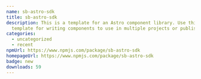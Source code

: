 ```yaml
---
name: sb-astro-sdk
title: sb-astro-sdk
description: This is a template for an Astro component library. Use this
  template for writing components to use in multiple projects or publish to NPM.
categories:
  - uncategorized
  - recent
npmUrl: https://www.npmjs.com/package/sb-astro-sdk
homepageUrl: https://www.npmjs.com/package/sb-astro-sdk
badge: new
downloads: 59
---
```

